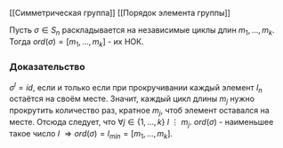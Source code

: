 [[Симметрическая группа]]
[[Порядок элемента группы]]

Пусть $\sigma \in S_n$ раскладывается на независимые циклы длин $m_1, \ldots, m_k$. Тогда $ord(\sigma) = [m_1, \ldots, m_k]$ - их НОК.

### Доказательство

$\sigma^l = id$, если и только если при прокручивании каждый элемент $I_n$ остаётся на своём месте. 
Значит, каждый цикл длины $m_j$ нужно прокрутить количество раз, кратное $m_j$, чтоб элемент оставался на месте. Отсюда следует, что $\forall j \in \{1, \ldots, k\} \ l \ \vdots \ m_j$. 
$ord(\sigma)$ - наименьшее такое число $l$  $\Rightarrow ord(\sigma) = l_{min} = [m_1, \ldots, m_k]$. 



